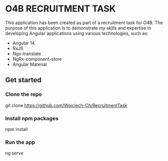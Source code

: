 # O4B RECRUITMENT TASK
This application has been created as part of a recruitment task for O4B. The purpose of this application is to demonstrate my skills and expertise in developing Angular applications using various technologies, such as:

* Angular 14
* RxJS
* Ngx-translate
* NgRx-component-store
* Angular Material

## Get started

### Clone the repo
git clone https://github.com/Wojciech-Ch/RecruitmentTask
### Install npm packages
npm install
### Run the app
ng serve
